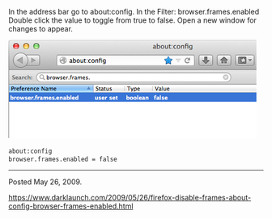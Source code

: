 In the address bar go to about:config.
In the Filter: browser.frames.enabled
Double click the value to toggle from true to false.
Open a new window for changes to appear.

<img alt="" src="/img/uploads/2013-06/firefox-disable-iframes.png" />

```
about:config
browser.frames.enabled = false
```

---

Posted May 26, 2009.

https://www.darklaunch.com/2009/05/26/firefox-disable-frames-about-config-browser-frames-enabled.html